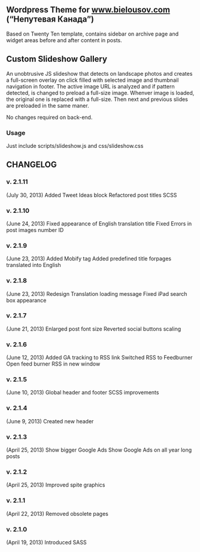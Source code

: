 ## Wordpress Theme for www.bielousov.com (“Непутевая Канада”)

Based on Twenty Ten template, contains sidebar on archive page and widget areas before and after content in posts.

## Custom Slideshow Gallery

An unobtrusive JS slideshow that detects on landscape photos and creates a full-screen overlay on click filled with selected image and thumbnail navigation in footer.
The active image URL is analyzed and if pattern detected, is changed to preload a full-size image. Whenver image is loaded, the original one is replaced with a full-size.
Then next and previous slides are preloaded in the same maner.

No changes required on back-end.


### Usage
Just include scripts/slideshow.js and css/slideshow.css

  


## CHANGELOG

### v. 2.1.11 
(July 30, 2013)
Added Tweet Ideas block
Refactored post titles SCSS


### v. 2.1.10
(June 24, 2013)
Fixed appearance of English translation title
Fixed Errors in post images number ID


### v. 2.1.9
(June 23, 2013)
Added Mobify tag
Added predefined title forpages translated into English


### v. 2.1.8
(June 23, 2013)
Redesign Translation loading message
Fixed iPad search box appearance


### v. 2.1.7
(June 21, 2013)
Enlarged post font size
Reverted social buttons scaling

### v. 2.1.6
(June 12, 2013)
Added GA tracking to RSS link
Switched RSS to Feedburner
Open feed burner RSS in new window

### v. 2.1.5
(June 10, 2013)
Global header and footer SCSS improvements

### v. 2.1.4
(June 9, 2013)
Created new header


### v. 2.1.3
(April 25, 2013)
Show bigger Google Ads
Show Google Ads on all year long posts


### v. 2.1.2
(April 25, 2013)
Improved spite graphics


### v. 2.1.1
(April 22, 2013)
Removed obsolete pages


### v. 2.1.0
(April 19, 2013)
Introduced SASS
